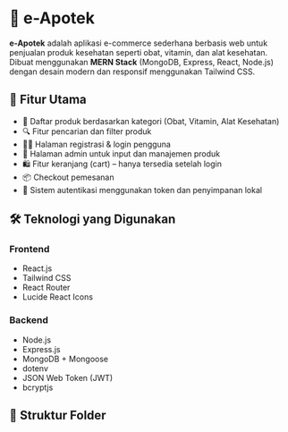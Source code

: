 # 💊 e-Apotek

**e-Apotek** adalah aplikasi e-commerce sederhana berbasis web untuk penjualan produk kesehatan seperti obat, vitamin, dan alat kesehatan. Dibuat menggunakan **MERN Stack** (MongoDB, Express, React, Node.js) dengan desain modern dan responsif menggunakan Tailwind CSS.

## 🚀 Fitur Utama

- 🛒 Daftar produk berdasarkan kategori (Obat, Vitamin, Alat Kesehatan)
- 🔍 Fitur pencarian dan filter produk
- 🧑‍💻 Halaman registrasi & login pengguna
- 👤 Halaman admin untuk input dan manajemen produk
- 🛍️ Fitur keranjang (cart) – hanya tersedia setelah login
- 📦 Checkout pemesanan
- 🔐 Sistem autentikasi menggunakan token dan penyimpanan lokal

## 🛠️ Teknologi yang Digunakan

### Frontend
- React.js
- Tailwind CSS
- React Router
- Lucide React Icons

### Backend
- Node.js
- Express.js
- MongoDB + Mongoose
- dotenv
- JSON Web Token (JWT)
- bcryptjs

## 📁 Struktur Folder


